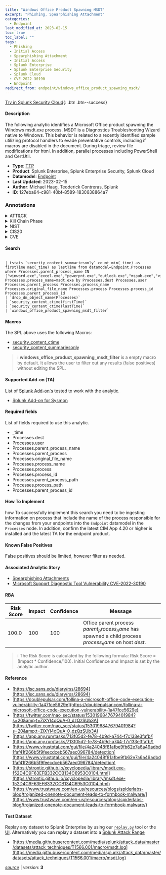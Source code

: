 ```yaml
---
title: "Windows Office Product Spawning MSDT"
excerpt: "Phishing, Spearphishing Attachment"
categories:
  - Endpoint
last_modified_at: 2023-02-15
toc: true
toc_label: ""
tags:
  - Phishing
  - Initial Access
  - Spearphishing Attachment
  - Initial Access
  - Splunk Enterprise
  - Splunk Enterprise Security
  - Splunk Cloud
  - CVE-2022-30190
  - Endpoint
redirect_from: endpoint/windows_office_product_spawning_msdt/
---
```




[Try in Splunk Security Cloud](https://www.splunk.com/en_us/cyber-security.html){: .btn .btn--success}

#### Description

The following analytic identifies a Microsoft Office product spawning the Windows msdt.exe process. MSDT is a Diagnostics Troubleshooting Wizard native to Windows. This behavior is related to a recently identified sample utilizing protocol handlers to evade preventative controls, including if macros are disabled in the document. During triage, review file modifications for html. In addition, parallel processes including PowerShell and CertUtil.

- **Type**: [TTP](https://github.com/splunk/security_content/wiki/Detection-Analytic-Types)
- **Product**: Splunk Enterprise, Splunk Enterprise Security, Splunk Cloud
- **Datamodel**: [Endpoint](https://docs.splunk.com/Documentation/CIM/latest/User/Endpoint)
- **Last Updated**: 2023-02-15
- **Author**: Michael Haag, Teoderick Contreras, Splunk
- **ID**: 127eba64-c981-40bf-8589-1830638864a7

### Annotations
<details>
  <summary>ATT&CK</summary>

<div markdown="1">

#### [ATT&CK](https://attack.mitre.org/)

| ID          | Technique   | Tactic         |
| ----------- | ----------- |--------------- |
| [T1566](https://attack.mitre.org/techniques/T1566/) | Phishing | Initial Access |

| [T1566.001](https://attack.mitre.org/techniques/T1566/001/) | Spearphishing Attachment | Initial Access |

</div>
</details>


<details>
  <summary>Kill Chain Phase</summary>

<div markdown="1">

* Exploitation


</div>
</details>


<details>
  <summary>NIST</summary>

<div markdown="1">

* DE.CM



</div>
</details>

<details>
  <summary>CIS20</summary>

<div markdown="1">

* CIS 3
* CIS 5
* CIS 16



</div>
</details>

<details>
  <summary>CVE</summary>

<div markdown="1">

| ID          | Summary | [CVSS](https://nvd.nist.gov/vuln-metrics/cvss) |
| ----------- | ----------- | -------------- |
| [CVE-2022-30190](https://nvd.nist.gov/vuln/detail/CVE-2022-30190) | Microsoft Windows Support Diagnostic Tool (MSDT) Remote Code Execution Vulnerability. | 9.3 |



</div>
</details>


#### Search

```

| tstats `security_content_summariesonly` count min(_time) as firstTime max(_time) as lastTime from datamodel=Endpoint.Processes where Processes.parent_process_name IN ("winword.exe","excel.exe","powerpnt.exe","outlook.exe","mspub.exe","visio.exe","onenote.exe","onenotem.exe","onenoteviewer.exe","onenoteim.exe","msaccess.exe") Processes.process_name=msdt.exe by Processes.dest Processes.user Processes.parent_process Processes.process_name Processes.original_file_name Processes.process Processes.process_id Processes.parent_process_id 
| `drop_dm_object_name(Processes)` 
| `security_content_ctime(firstTime)`
| `security_content_ctime(lastTime)` 
| `windows_office_product_spawning_msdt_filter`
```

#### Macros
The SPL above uses the following Macros:
* [security_content_ctime](https://github.com/splunk/security_content/blob/develop/macros/security_content_ctime.yml)
* [security_content_summariesonly](https://github.com/splunk/security_content/blob/develop/macros/security_content_summariesonly.yml)

> :information_source:
> **windows_office_product_spawning_msdt_filter** is a empty macro by default. It allows the user to filter out any results (false positives) without editing the SPL.


#### Supported Add-on (TA)
List of [Splunk Add-on's](https://docs.splunk.com/Documentation/AddOns/released/Overview/AboutSplunkadd-ons) tested to work with the analytic.

* [Splunk Add-on for Sysmon](https://splunkbase.splunk.com/app/5709)


#### Required fields
List of fields required to use this analytic.
* _time
* Processes.dest
* Processes.user
* Processes.parent_process_name
* Processes.parent_process
* Processes.original_file_name
* Processes.process_name
* Processes.process
* Processes.process_id
* Processes.parent_process_path
* Processes.process_path
* Processes.parent_process_id



#### How To Implement
how To successfully implement this search you need to be ingesting information on process that include the name of the process responsible for the changes from your endpoints into the `Endpoint` datamodel in the `Processes` node. In addition, confirm the latest CIM App 4.20 or higher is installed and the latest TA for the endpoint product.
#### Known False Positives
False positives should be limited, however filter as needed.

#### Associated Analytic Story
* [Spearphishing Attachments](/stories/spearphishing_attachments)
* [Microsoft Support Diagnostic Tool Vulnerability CVE-2022-30190](/stories/microsoft_support_diagnostic_tool_vulnerability_cve-2022-30190)




#### RBA

| Risk Score  | Impact      | Confidence   | Message      |
| ----------- | ----------- |--------------|--------------|
| 100.0 | 100 | 100 | Office parent process $parent_process_name$ has spawned a child process $process_name$ on host $dest$. |


> :information_source:
> The Risk Score is calculated by the following formula: Risk Score = (Impact * Confidence/100). Initial Confidence and Impact is set by the analytic author.


#### Reference

* [https://isc.sans.edu/diary/rss/28694](https://isc.sans.edu/diary/rss/28694)
* [https://doublepulsar.com/follina-a-microsoft-office-code-execution-vulnerability-1a47fce5629e](https://doublepulsar.com/follina-a-microsoft-office-code-execution-vulnerability-1a47fce5629e)
* [https://twitter.com/nao_sec/status/1530196847679401984?s=20&amp;t=ZiXYI4dQuA-0_dzQzSUb3A](https://twitter.com/nao_sec/status/1530196847679401984?s=20&amp;t=ZiXYI4dQuA-0_dzQzSUb3A)
* [https://app.any.run/tasks/713f05d2-fe78-4b9d-a744-f7c133e3fafb/](https://app.any.run/tasks/713f05d2-fe78-4b9d-a744-f7c133e3fafb/)
* [https://www.virustotal.com/gui/file/4a24048f81afbe9fb62e7a6a49adbd1faf41f266b5f9feecdceb567aec096784/detection](https://www.virustotal.com/gui/file/4a24048f81afbe9fb62e7a6a49adbd1faf41f266b5f9feecdceb567aec096784/detection)
* [https://strontic.github.io/xcyclopedia/library/msdt.exe-152D4C9F63EFB332CCB134C6953C0104.html](https://strontic.github.io/xcyclopedia/library/msdt.exe-152D4C9F63EFB332CCB134C6953C0104.html)
* [https://www.trustwave.com/en-us/resources/blogs/spiderlabs-blog/trojanized-onenote-document-leads-to-formbook-malware/](https://www.trustwave.com/en-us/resources/blogs/spiderlabs-blog/trojanized-onenote-document-leads-to-formbook-malware/)



#### Test Dataset
Replay any dataset to Splunk Enterprise by using our [`replay.py`](https://github.com/splunk/attack_data#using-replaypy) tool or the [UI](https://github.com/splunk/attack_data#using-ui).
Alternatively you can replay a dataset into a [Splunk Attack Range](https://github.com/splunk/attack_range#replay-dumps-into-attack-range-splunk-server)

* [https://media.githubusercontent.com/media/splunk/attack_data/master/datasets/attack_techniques/T1566.001/macro/msdt.log](https://media.githubusercontent.com/media/splunk/attack_data/master/datasets/attack_techniques/T1566.001/macro/msdt.log)



[*source*](https://github.com/splunk/security_content/tree/develop/detections/endpoint/windows_office_product_spawning_msdt.yml) \| *version*: **3**